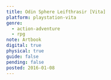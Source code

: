 ```yaml
---
title: Odin Sphere Leifthrasir [Vita]
platform: playstation-vita
genre:
  - action-adventure
  - rpg
note: Artbook
digital: true
physical: true
guide: false
pending: false
posted: 2016-01-08
---
```

